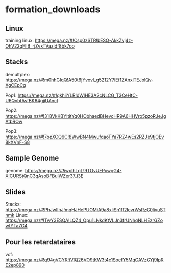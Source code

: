 # formation_downloads

## Linux

training linux:
https://mega.nz/#!Csp0zSTR!bESQ-AkkZvj4z-OhV22qFllB_rjZvxTVazidf8bk7oo



## Stacks

demultplex:
https://mega.nz/#!m0hhGIqQ!A50t6jYvovI_g5212Y7lEf1ZAnxlTEJolQv-XgCEpCg

Pop1:
https://mega.nz/#!qkhiiYLR!dWlHE3A2cNLCG_T3CeHtC-U6QvbtAsfBK64gjiUAncI

Pop2:
https://mega.nz/#!31BVkKBY!titYq0HObhaedBHevcHR9A6HHVro5pzoRJeJgAtbROw

Pop3:
https://mega.nz/#!7ppXCQ6C!8WwBN4MwufqaoTYa7RZ4wEs2RZJe9tjOEv8kXVnF-S8



## Sample Genome

genome:
https://mega.nz/#!iwplhLqL!9TOvUEPxwgG4-XICURStQnC3qAsoBFBuiWZer37_i3E



## Slides
Stacks:
https://mega.nz/#!PhJwlIhJ!mqHJHePUOMiA9a8xliSh1ff2IcvrWsRzC0livuSTnmk
Linux:
https://mega.nz/#!TwY3ESQA!LQZ4_Opu1LNkdKtVLJn3frUNhqNLHEzrGZowtYTa7G4

## Pour les retardataires

vcf:
https://mega.nz/#!q94gVCYR!tVIQ26VO9tKW3t4c1SoefY5MqGAVzGYj9IpRE2ep890
